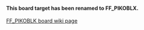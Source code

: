 #### This board target has been renamed to FF_PIKOBLX.

[FF_PIKOBLK board wiki page](https://github.com/betaflight/betaflight/wiki/Board---FF_PIKOBLX)